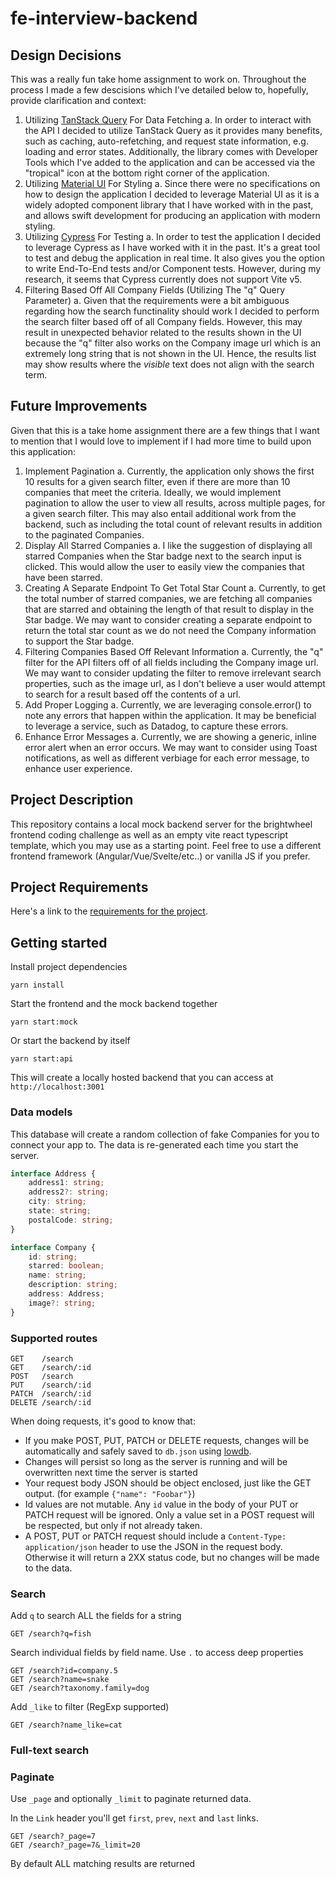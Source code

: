 # fe-interview-backend

## Design Decisions

This was a really fun take home assignment to work on. Throughout the process I made a few descisions which I've detailed below to, hopefully, provide clarification and context:

1. Utilizing [TanStack Query](https://tanstack.com/query/latest) For Data Fetching
   a. In order to interact with the API I decided to utilize TanStack Query as it provides many benefits, such as caching, auto-refetching, and request state information, e.g. loading and error states. Additionally, the library comes with Developer Tools which I've added to the application and can be accessed via the "tropical" icon at the bottom right corner of the application.
2. Utilizing [Material UI](https://mui.com/material-ui/) For Styling
   a. Since there were no specifications on how to design the application I decided to leverage Material UI as it is a widely adopted component library that I have worked with in the past, and allows swift development for producing an application with modern styling.
3. Utilizing [Cypress](https://www.cypress.io/) For Testing
   a. In order to test the application I decided to leverage Cypress as I have worked with it in the past. It's a great tool to test and debug the application in real time. It also gives you the option to write End-To-End tests and/or Component tests. However, during my research, it seems that Cypress currently does not support Vite v5.
4. Filtering Based Off All Company Fields (Utilizing The "q" Query Parameter)
   a. Given that the requirements were a bit ambiguous regarding how the search functinality should work I decided to perform the search filter based off of all Company fields. However, this may result in unexpected behavior related to the results shown in the UI because the "q" filter also works on the Company image url which is an extremely long string that is not shown in the UI. Hence, the results list may show results where the _visible_ text does not align with the search term.

## Future Improvements

Given that this is a take home assignment there are a few things that I want to mention that I would love to implement if I had more time to build upon this application:

1. Implement Pagination
   a. Currently, the application only shows the first 10 results for a given search filter, even if there are more than 10 companies that meet the criteria. Ideally, we would implement pagination to allow the user to view all results, across multiple pages, for a given search filter. This may also entail additional work from the backend, such as including the total count of relevant results in addition to the paginated Companies.
2. Display All Starred Companies
   a. I like the suggestion of displaying all starred Companies when the Star badge next to the search input is clicked. This would allow the user to easily view the companies that have been starred.
3. Creating A Separate Endpoint To Get Total Star Count
   a. Currently, to get the total number of starred companies, we are fetching all companies that are starred and obtaining the length of that result to display in the Star badge. We may want to consider creating a separate endpoint to return the total star count as we do not need the Company information to support the Star badge.
4. Filtering Companies Based Off Relevant Information
   a. Currently, the "q" filter for the API filters off of all fields including the Company image url. We may want to consider updating the filter to remove irrelevant search properties, such as the image url, as I don't believe a user would attempt to search for a result based off the contents of a url.
5. Add Proper Logging
   a. Currently, we are leveraging console.error() to note any errors that happen within the application. It may be beneficial to leverage a service, such as Datadog, to capture these errors.
6. Enhance Error Messages
   a. Currently, we are showing a generic, inline error alert when an error occurs. We may want to consider using Toast notifications, as well as different verbiage for each error message, to enhance user experience.

## Project Description

This repository contains a local mock backend server for the brightwheel frontend coding challenge as well as an empty vite react typescript template, which you may use as a starting point. Feel free to use a different frontend framework (Angular/Vue/Svelte/etc..) or vanilla JS if you prefer.

## Project Requirements

Here's a link to the [requirements for the project](https://github.com/brightwheel/fe-interview-backend/blob/main/REQUIREMENTS.md).

## Getting started

Install project dependencies

```
yarn install
```

Start the frontend and the mock backend together

```
yarn start:mock
```

Or start the backend by itself

```
yarn start:api
```

This will create a locally hosted backend that you can access at `http://localhost:3001`

### Data models

This database will create a random collection of fake Companies for you to connect your app to. The data is re-generated each time you start the server.

```typescript
interface Address {
	address1: string;
	address2?: string;
	city: string;
	state: string;
	postalCode: string;
}

interface Company {
	id: string;
	starred: boolean;
	name: string;
	description: string;
	address: Address;
	image?: string;
}
```

### Supported routes

```
GET    /search
GET    /search/:id
POST   /search
PUT    /search/:id
PATCH  /search/:id
DELETE /search/:id
```

When doing requests, it's good to know that:

- If you make POST, PUT, PATCH or DELETE requests, changes will be automatically and safely saved to `db.json` using [lowdb](https://github.com/typicode/lowdb).
- Changes will persist so long as the server is running and will be overwritten next time the server is started
- Your request body JSON should be object enclosed, just like the GET output. (for example `{"name": "Foobar"}`)
- Id values are not mutable. Any `id` value in the body of your PUT or PATCH request will be ignored. Only a value set in a POST request will be respected, but only if not already taken.
- A POST, PUT or PATCH request should include a `Content-Type: application/json` header to use the JSON in the request body. Otherwise it will return a 2XX status code, but no changes will be made to the data.

### Search

Add `q` to search ALL the fields for a string

```
GET /search?q=fish
```

Search individual fields by field name. Use `.` to access deep properties

```
GET /search?id=company.5
GET /search?name=snake
GET /search?taxonomy.family=dog
```

Add `_like` to filter (RegExp supported)

```
GET /search?name_like=cat
```

### Full-text search

### Paginate

Use `_page` and optionally `_limit` to paginate returned data.

In the `Link` header you'll get `first`, `prev`, `next` and `last` links.

```
GET /search?_page=7
GET /search?_page=7&_limit=20
```

By default ALL matching results are returned
